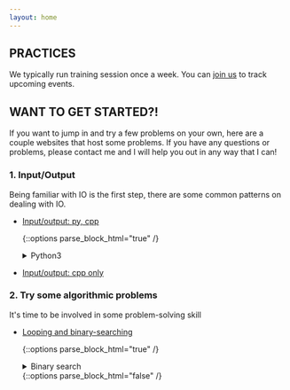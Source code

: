 ```yaml
---
layout: home
---
```


## PRACTICES

  We typically run training session once a week. You can [join us](contact) to track upcoming events.

## WANT TO GET STARTED?!

  If you want to jump in and try a few problems on your own,
  here are a couple websites that host some problems.
  If you have any questions or problems, 
  please contact me and I will help you out in any way that I can!

### 1. Input/Output

Being familiar with IO is the first step, 
there are some common patterns on dealing with IO.

* [Input/output: py, cpp](https://vjudge.net/contest/361612)

  {::options parse_block_html="true" /} 
  <details><summary markdown="span">Python3</summary>
  ```python
  # read two int
  a, b = map(int, input().strip().split())

  # read a list of int
  arr = list(map(int, input().strip().split()))
  ```
  </details>
  {::options parse_block_html="false" /}


* [Input/output: cpp only](https://vjudge.net/contest/361790)

### 2. Try some algorithmic problems

It's time to be involved in some problem-solving skill

* [Looping and binary-searching](https://vjudge.net/contest/361685)

  {::options parse_block_html="true" /} 
  <details><summary markdown="span">Binary search</summary>

  ```python
  # my favorite pattern 
  best = None
  while l <= r:         # search space is [l, r]
    m = (l + r) // 2    # choose middle
    if check(m) :       # is m >=  
                        # invariant: all v in [l, r] >=
      l = m + 1         # shrink search space 
      best = m          # best so far
    else:
      r = m - 1         # shrink search space
  return best
  ```
  </details>
  {::options parse_block_html="false" /}
